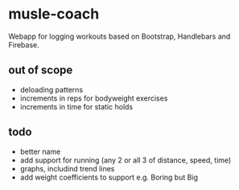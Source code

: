 # musle-coach

Webapp for logging workouts based on Bootstrap, Handlebars and Firebase. 

## out of scope

* deloading patterns
* increments in reps for bodyweight exercises
* increments in time for static holds

## todo

* better name
* add support for running (any 2 or all 3 of distance, speed, time)
* graphs, includind trend lines 
* add weight coefficients to support e.g. Boring but Big